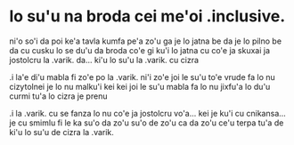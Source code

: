 # lo su'u na broda cei me'oi .inclusive.
ni'o so'i da poi ke'a tavla kumfa pe'a zo'u ga je lo jatna be da je lo pilno be da cu cusku lo se du'u da broda co'e gi ku'i lo jatna cu co'e ja skuxai ja jostolcru la .varik. da... ki'u lo su'u la .varik. cu cizra

.i la'e di'u mabla fi zo'e po la .varik. ni'i zo'e joi le su'u to'e vrude fa lo nu cizytolnei je lo nu malku'i kei kei joi le su'u mabla fa lo nu jixfu'a lo du'u curmi tu'a lo cizra je prenu

.i la .varik. cu se fanza lo nu co'e ja jostolcru vo'a... kei je ku'i cu cnikansa... je cu smimlu fi le ka su'o da zo'u su'o de zo'u ca da zo'u ce'u terpa tu'a de ki'u lo su'u de cizra la .varik.
